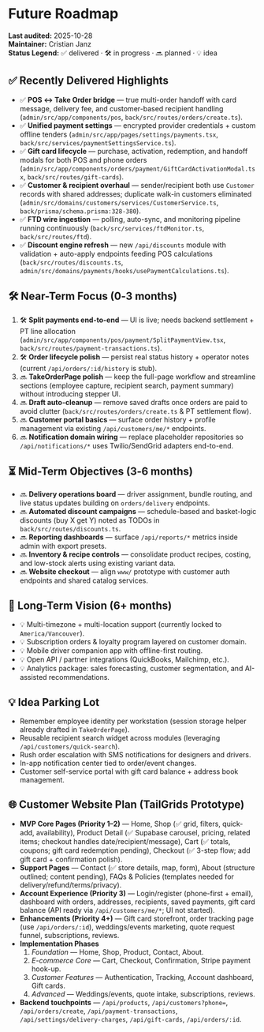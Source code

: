 # Future Roadmap

**Last audited:** 2025-10-28  
**Maintainer:** Cristian Janz  
**Status Legend:** ✅ delivered · 🛠️ in progress · 🔜 planned · 💡 idea

## ✅ Recently Delivered Highlights
- ✅ **POS ↔ Take Order bridge** — true multi-order handoff with card message, delivery fee, and customer-based recipient handling (`admin/src/app/components/pos`, `back/src/routes/orders/create.ts`).
- ✅ **Unified payment settings** — encrypted provider credentials + custom offline tenders (`admin/src/app/pages/settings/payments.tsx`, `back/src/services/paymentSettingsService.ts`).
- ✅ **Gift card lifecycle** — purchase, activation, redemption, and handoff modals for both POS and phone orders (`admin/src/app/components/orders/payment/GiftCardActivationModal.tsx`, `back/src/routes/gift-cards`).
- ✅ **Customer & recipient overhaul** — sender/recipient both use `Customer` records with shared addresses; duplicate walk-in customers eliminated (`admin/src/domains/customers/services/CustomerService.ts`, `back/prisma/schema.prisma:328-380`).
- ✅ **FTD wire ingestion** — polling, auto-sync, and monitoring pipeline running continuously (`back/src/services/ftdMonitor.ts`, `back/src/routes/ftd`).
- ✅ **Discount engine refresh** — new `/api/discounts` module with validation + auto-apply endpoints feeding POS calculations (`back/src/routes/discounts.ts`, `admin/src/domains/payments/hooks/usePaymentCalculations.ts`).

## 🛠️ Near-Term Focus (0‑3 months)
1. 🛠️ **Split payments end-to-end** — UI is live; needs backend settlement + PT line allocation (`admin/src/app/components/pos/payment/SplitPaymentView.tsx`, `back/src/routes/payment-transactions.ts`).
2. 🛠️ **Order lifecycle polish** — persist real status history + operator notes (current `/api/orders/:id/history` is stub).
3. 🔜 **TakeOrderPage polish** — keep the full-page workflow and streamline sections (employee capture, recipient search, payment summary) without introducing stepper UI.
4. 🔜 **Draft auto-cleanup** — remove saved drafts once orders are paid to avoid clutter (`back/src/routes/orders/create.ts` & PT settlement flow).
5. 🔜 **Customer portal basics** — surface order history + profile management via existing `/api/customers/me/*` endpoints.
6. 🔜 **Notification domain wiring** — replace placeholder repositories so `/api/notifications/*` uses Twilio/SendGrid adapters end-to-end.

## ⏳ Mid-Term Objectives (3‑6 months)
- 🔜 **Delivery operations board** — driver assignment, bundle routing, and live status updates building on `orders/delivery` endpoints.
- 🔜 **Automated discount campaigns** — schedule-based and basket-logic discounts (buy X get Y) noted as TODOs in `back/src/routes/discounts.ts`.
- 🔜 **Reporting dashboards** — surface `/api/reports/*` metrics inside admin with export presets.
- 🔜 **Inventory & recipe controls** — consolidate product recipes, costing, and low-stock alerts using existing variant data.
- 🔜 **Website checkout** — align `www/` prototype with customer auth endpoints and shared catalog services.

## 🔮 Long-Term Vision (6+ months)
- 💡 Multi-timezone + multi-location support (currently locked to `America/Vancouver`).
- 💡 Subscription orders & loyalty program layered on customer domain.
- 💡 Mobile driver companion app with offline-first routing.
- 💡 Open API / partner integrations (QuickBooks, Mailchimp, etc.).
- 💡 Analytics package: sales forecasting, customer segmentation, and AI-assisted recommendations.

## 💡 Idea Parking Lot
- Remember employee identity per workstation (session storage helper already drafted in `TakeOrderPage`).
- Reusable recipient search widget across modules (leveraging `/api/customers/quick-search`).
- Rush order escalation with SMS notifications for designers and drivers.
- In-app notification center tied to order/event changes.
- Customer self-service portal with gift card balance + address book management.

## 🌐 Customer Website Plan (TailGrids Prototype)
- **MVP Core Pages (Priority 1–2)** — Home, Shop (✅ grid, filters, quick-add, availability), Product Detail (✅ Supabase carousel, pricing, related items; checkout handles date/recipient/message), Cart (✅ totals, coupons; gift card redemption pending), Checkout (✅ 3-step flow; add gift card + confirmation polish).
- **Support Pages** — Contact (✅ store details, map, form), About (structure outlined; content pending), FAQs & Policies (templates needed for delivery/refund/terms/privacy).
- **Account Experience (Priority 3)** — Login/register (phone-first + email), dashboard with orders, addresses, recipients, saved payments, gift card balance (API ready via `/api/customers/me/*`; UI not started).
- **Enhancements (Priority 4+)** — Gift card storefront, order tracking page (use `/api/orders/:id`), weddings/events marketing, quote request funnel, subscriptions, reviews.
- **Implementation Phases**  
  1. *Foundation* — Home, Shop, Product, Contact, About.  
  2. *E-commerce Core* — Cart, Checkout, Confirmation, Stripe payment hook-up.  
  3. *Customer Features* — Authentication, Tracking, Account dashboard, Gift cards.  
  4. *Advanced* — Weddings/events, quote intake, subscriptions, reviews.
- **Backend touchpoints** — `/api/products`, `/api/customers?phone=`, `/api/orders/create`, `/api/payment-transactions`, `/api/settings/delivery-charges`, `/api/gift-cards`, `/api/orders/:id`.

